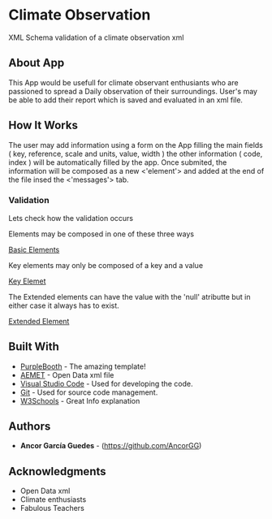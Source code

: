 # Climate Observation

XML Schema validation of a climate observation xml

## About App

This App would be usefull for climate observant enthusiants who are passioned to spread a Daily observation of their surroundings. User's may be able to add their report which is saved and evaluated in an xml file.

## How It Works

The user may add information using a form on the App filling the main fields ( key, reference, scale and units, value, width ) the other information ( code, index ) will be automatically filled by the app. Once submited, the information will be composed as a new <'element'> and added at the end of the file insed the <'messages'> tab.

### Validation

Lets check how the validation occurs

Elements may be composed in one of these three ways

[Basic Elements](https://github.com/AncorGG/Climate-Observation/blob/master/img/BasicElements.png)

Key elements may only be composed of a key and a value

[Key Elemet](https://github.com/AncorGG/Climate-Observation/blob/master/img/KeyElement.png)

The Extended elements can have the value with the 'null' atributte but in either case it always has to exist.

[Extended Element](https://github.com/AncorGG/Climate-Observation/blob/master/img/ExtendedElement.png)


## Built With

* [PurpleBooth](https://gist.github.com/PurpleBooth/109311bb0361f32d87a2#file-readme-template-md) - The amazing template!
* [AEMET](https://opendata.aemet.es/centrodedescargas/inicio) - Open Data xml file
* [Visual Studio Code](https://code.visualstudio.com) - Used for developing the code.
* [Git](https://code.visualstudio.com) - Used for source code management.
* [W3Schools](https://www.w3schools.com/) - Great Info explanation

## Authors

* **Ancor García Guedes** - (https://github.com/AncorGG)

## Acknowledgments

* Open Data xml
* Climate enthusiasts
* Fabulous Teachers

